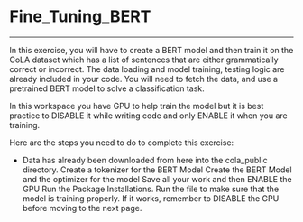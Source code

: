 # Fine_Tuning_BERT
----
In this exercise, you will have to create a BERT model and then train it on the CoLA dataset which has a list of sentences that are either grammatically correct or incorrect. The data loading and model training, testing logic are already included in your code. You will need to fetch the data, and use a pretrained BERT model to solve a classification task.

In this workspace you have GPU to help train the model but it is best practice to DISABLE it while writing code and only ENABLE it when you are training.

Here are the steps you need to do to complete this exercise:

- Data has already been downloaded from here into the cola_public directory.
Create a tokenizer for the BERT Model
Create the BERT Model and the optimizer for the model
Save all your work and then ENABLE the GPU
Run the Package Installations.
Run the file to make sure that the model is training properly.
If it works, remember to DISABLE the GPU before moving to the next page.
